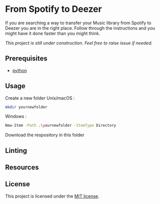 # From Spotify to Deezer

If you are searching a way to transfer your Music library from Spotify to Deezer you are in the right place. 
Follow through the instructions and you might have it done faster than you might think.

*This project is still under construction. Feel free to raise issue if needed.*  

## Prerequisites

- [python](https://www.python.org/downloads/)


## Usage

Create a new folder
Unix/macOS :
```bash
mkdir yournewfolder
```
Windows :
```bash
New-Item -Path .\yournewfolder -ItemType Directory
```
Download the respository in this folder


## Linting

## Resources

## License

This project is licensed under the [MIT license](LICENSE).